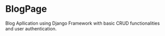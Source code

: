 # BlogPage
Blog Apllication using Django Framework with basic CRUD functionalities and user authentication.
